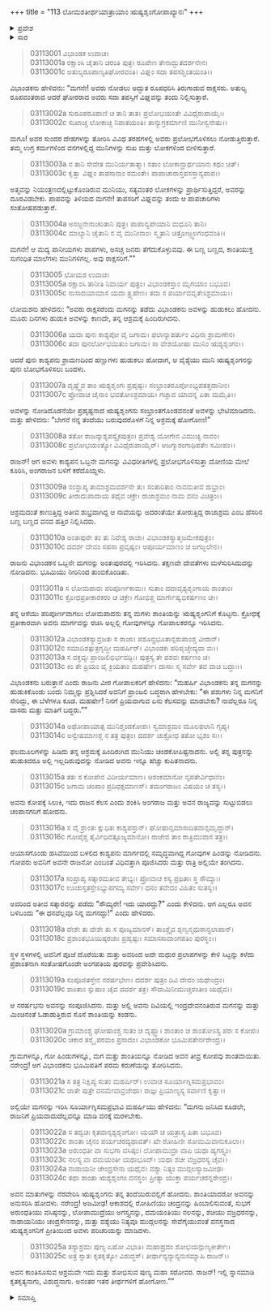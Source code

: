 +++
title = "113 ಲೋಮಶತೀರ್ಥಯಾತ್ರಾಯಾಂ ಋಷ್ಯಶೃಂಗೋಪಾಖ್ಯಾನಃ"
+++

<details><summary>ಪ್ರವೇಶ</summary>


।।   ಓಂ ಓಂ ನಮೋ ನಾರಾಯಣಾಯ।।   ಶ್ರೀ ವೇದವ್ಯಾಸಾಯ ನಮಃ ।।

ಶ್ರೀ ಕೃಷ್ಣದ್ವೈಪಾಯನ ವೇದವ್ಯಾಸ ವಿರಚಿತ  

**ಶ್ರೀ ಮಹಾಭಾರತ**

**ಆರಣ್ಯಕ ಪರ್ವ**

**ತೀರ್ಥಯಾತ್ರಾ ಪರ್ವ**

**ಅಧ್ಯಾಯ 113**

</details>


<details><summary>ಸಾರ</summary>

ಅವರು ರಾಕ್ಷಸರೆಂದು ಮಗನನ್ನು ತಡೆದರೂ, ಇನ್ನೊಮ್ಮೆ ವಿಭಾಂಡಕನಿಲ್ಲದಿರುವಾಗ ವೈಶ್ಯೆಯು ಬಂದು ಅವನನ್ನು ಲೋಮಪಾದನ ಬಳಿ ಕರೆದುಕೊಂಡು ಹೋದುದು; ಮಳೆಸುರಿದು ಭೂಮಿಯು ಸಮೃದ್ಧವಾದುದು; ರಾಜಕುಮಾರಿ ಶಾಂತಿ ಮತ್ತು ಋಷ್ಯಶೃಂಗರ ವಿವಾಹ (1-11). ವಿಭಾಂಡಕನು ನಡೆದುದೆಲ್ಲವನ್ನೂ ಸ್ವೀಕರಿಸಿ ಆಶೀರ್ವದಿಸಿದುದು (12-25).

</details>


> 03113001 ವಿಭಾಂಡಕ ಉವಾಚ।  
03113001a ರಕ್ಷಾಂಸಿ ಚೈತಾನಿ ಚರಂತಿ ಪುತ್ರ।
	ರೂಪೇಣ ತೇನಾದ್ಭುತದರ್ಶನೇನ।  
> 03113001c ಅತುಲ್ಯರೂಪಾಣ್ಯತಿಘೋರವಂತಿ।
	ವಿಘ್ನಂ ಸದಾ ತಪಸಶ್ಚಿಂತಯಂತಿ।।  

ವಿಭಾಂಡಕನು ಹೇಳಿದನು: “ಮಗನೇ! ಅವರು ನೋಡಲು ಅದ್ಭುತ ರೂಪಧರಿಸಿ ತಿರುಗಾಡುವ ರಾಕ್ಷಸರು. ಅತುಲ್ಯ ರೂಪವಂತರಾದ ಆದರೆ ಘೋರರಾದ ಅವರು ಸದಾ ತಪಸ್ಸಿಗೆ ವಿಘ್ನವನ್ನು ತಂದು ನಿಲ್ಲಿಸುತ್ತಾರೆ.

> 03113002a ಸುರೂಪರೂಪಾಣಿ ಚ ತಾನಿ ತಾತ।
	ಪ್ರಲೋಭಯಂತೇ ವಿವಿಧೈರುಪಾಯೈಃ।  
> 03113002c ಸುಖಾಚ್ಚ ಲೋಕಾಚ್ಚ ನಿಪಾತಯಂತಿ।
	ತಾನ್ಯುಗ್ರಕರ್ಮಾಣಿ ಮುನೀನ್ವನೇಷು।।  

ಮಗೂ! ಅವರ ಸುಂದರ ದೇಹಗಳನ್ನು ತೋರಿಸಿ ವಿವಿಧ ತರಹಗಳಲ್ಲಿ ಅವರು ಪ್ರಲೋಭಗೊಳಿಸಲು ನೋಡುತ್ತಿರುತ್ತಾರೆ. ತಮ್ಮ ಉಗ್ರ ಕರ್ಮಗಳಿಂದ ವನಗಳಲ್ಲಿದ್ದ ಮುನಿಗಳನ್ನು ಸುಖ ಮತ್ತು ಲೋಕಗಳಿಂದ ಬೀಳಿಸುತ್ತಾರೆ.

> 03113003a ನ ತಾನಿ ಸೇವೇತ ಮುನಿರ್ಯತಾತ್ಮಾ।
	ಸತಾಂ ಲೋಕಾನ್ಪ್ರಾರ್ಥಯಾನಃ ಕಥಂ ಚಿತ್।  
> 03113003c ಕೃತ್ವಾ ವಿಘ್ನಂ ತಾಪಸಾನಾಂ ರಮಂತೇ।
	ಪಾಪಾಚಾರಾಸ್ತಪಸಸ್ತಾನ್ಯಪಾಪ।।  

ಅತ್ಮವನ್ನು ನಿಯಂತ್ರಣದಲ್ಲಿಟ್ಟುಕೊಂಡಿರುವ ಮುನಿಯು, ಸತ್ಯವಂತರ ಲೋಕಗಳನ್ನು ಪ್ರಾರ್ಥಿಸುತ್ತಿದ್ದರೆ, ಅವರನ್ನು ದೂರವಿಡಬೇಕು. ಪಾಪವನ್ನು ತಿಳಿಯದ ಮಗನೇ! ತಾಪಸರಿಗೆ ವಿಘ್ನವನ್ನು ತಂದು ಆ ಪಾಪಚಾರಿಗಳು ಸಂತೋಷಪಡುತ್ತಾರೆ.

> 03113004a ಅಸಜ್ಜನೇನಾಚರಿತಾನಿ ಪುತ್ರ।
	ಪಾಪಾನ್ಯಪೇಯಾನಿ ಮಧೂನಿ ತಾನಿ।  
> 03113004c ಮಾಲ್ಯಾನಿ ಚೈತಾನಿ ನ ವೈ ಮುನೀನಾಂ।
	ಸ್ಮೃತಾನಿ ಚಿತ್ರೋಜ್ಜ್ವಲಗಂಧವಂತಿ।।  

ಮಗನೇ! ಆ ಮದ್ಯ ಪಾನೀಯಗಳು ಪಾಪಗಳು, ಅಸಚ್ಚ ಜನರು ತೆಗೆದುಕೊಳ್ಳುವವು. ಈ ಬಣ್ಣ ಬಣ್ಣದ, ಕಾಂತಿಯುಕ್ತ ಸುಗಂಧಿತ ಮಾಲೆಗಳು ಮುನಿಗಳಿಗಲ್ಲ. ಅವು ರಾಕ್ಷಸರಿಗೆ.””

> 03113005 ಲೋಮಶ ಉವಾಚ।  
03113005a ರಕ್ಷಾಂಸಿ ತಾನೀತಿ ನಿವಾರ್ಯ ಪುತ್ರಂ।
	ವಿಭಾಂಡಕಸ್ತಾಂ ಮೃಗಯಾಂ ಬಭೂವ।  
> 03113005c ನಾಸಾದಯಾಮಾಸ ಯದಾ ತ್ರ್ಯಹೇಣ।
	ತದಾ ಸ ಪರ್ಯಾವವೃತೇಽಶ್ರಮಾಯ।।  

ಲೋಮಶನು ಹೇಳಿದನು: “ಅವರು ರಾಕ್ಷಸರೆಂದು ಮಗನನ್ನು ತಡೆದು ವಿಭಾಂಡಕನು ಅವಳನ್ನು ಹುಡುಕಲು ಹೋದನು. ಮೂರು ದಿನಗಳು ಹುಡುಕಿ ಅವಳನ್ನು ಕಾಣದೇ, ತನ್ನ ಆಶ್ರಮಕ್ಕೆ ಹಿಂದಿರುಗಿದನು.

> 03113006a ಯದಾ ಪುನಃ ಕಾಶ್ಯಪೋ ವೈ ಜಗಾಮ।
	ಫಲಾನ್ಯಾಹರ್ತುಂ ವಿಧಿನಾ ಶ್ರಾಮಣೇನ।  
> 03113006c ತದಾ ಪುನರ್ಲೋಭಯಿತುಂ ಜಗಾಮ।
	ಸಾ ವೇಶಯೋಷಾ ಮುನಿಂ ಋಶ್ಯಶೃಂಗಂ।।  

ಆದರೆ ಪುನಃ ಕಾಶ್ಯಪನು ಶ್ರಾಮಣದಿಂದ ಹಣ್ಣುಗಳು ಹುಡುಕಲು ಹೋದಾಗ, ಆ ವೈಶ್ಯೆಯು ಮುನಿ ಋಷ್ಯಶೃಂಗನನ್ನು ಪುನಃ ಲೋಭಗೊಳಿಸಲು ಬಂದಳು.

> 03113007a ದೃಷ್ಟ್ವೈವ ತಾಂ ಋಶ್ಯಶೃಂಗಃ ಪ್ರಹೃಷ್ಟಃ।
	ಸಂಭ್ರಾಂತರೂಪೋಽಭ್ಯಪತತ್ತದಾನೀಂ।  
> 03113007c ಪ್ರೋವಾಚ ಚೈನಾಂ ಭವತೋಽಶ್ರಮಾಯ।
	ಗಚ್ಚಾವ ಯಾವನ್ನ ಪಿತಾ ಮಮೈತಿ।।  

ಅವಳನ್ನು ನೋಡಿದೊಡನೆಯೇ ಪ್ರಹೃಷ್ಟನಾದ ಋಷ್ಯಶೃಂಗನು ಸಂಭ್ರಾಂತಗೊಂಡವನಂತೆ ಅವಳನ್ನು ಭೇಟಿಮಾಡಿದನು. ಮತ್ತು ಹೇಳಿದನು: “ಬೇಗನೆ ನನ್ನ ತಂದೆಯು ಬರುವುದರೊಳಗೆ ನಿನ್ನ ಆಶ್ರಮಕ್ಕೆ ಹೋಗೋಣ!”

> 03113008a ತತೋ ರಾಜನ್ಕಾಶ್ಯಪಸ್ಯೈಕಪುತ್ರಂ।
	ಪ್ರವೇಶ್ಯ ಯೋಗೇನ ವಿಮುಚ್ಯ ನಾವಂ।  
> 03113008c ಪ್ರಲೋಭಯಂತ್ಯೋ ವಿವಿಧೈರುಪಾಯೈರ್।
	ಆಜಗ್ಮುರಂಗಾಧಿಪತೇಃ ಸಮೀಪಂ।।  

ರಾಜನ್! ಆಗ ಅವಳು ಕಾಶ್ಯಪನ ಒಬ್ಬನೇ ಮಗನನ್ನು ವಿವಿಧರೀತಿಗಳಲ್ಲಿ ಪ್ರಲೋಭಗೊಳಿಸುತ್ತಾ ದೋಣಿಯ ಮೇಲೆ ಕೂರಿಸಿ, ಅಂಗರಾಜನ ಬಳಿಗೆ ಕರೆದೊಯ್ದಳು.

> 03113009a ಸಂಸ್ಥಾಪ್ಯ ತಾಮಾಶ್ರಮದರ್ಶನೇ ತು।
	ಸಂತಾರಿತಾಂ ನಾವಮತೀವ ಶುಭ್ರಾಂ।   
> 03113009c ತೀರಾದುಪಾದಾಯ ತಥೈವ ಚಕ್ರೇ।
	ರಾಜಾಶ್ರಮಂ ನಾಮ ವನಂ ವಿಚಿತ್ರಂ।।  

ಆಶ್ರಮದಂತೆ ಕಾಣುತ್ತಿದ್ದ ಅತೀವ ಶುಭ್ರವಾಗಿದ್ದ ಆ ನಾವೆಯನ್ನು ಅದರಂತೆಯೇ ತೋರುತ್ತಿದ್ದ ರಾಜಾಶ್ರಮ ಎಂಬ ಹೆಸರಿನ ಬಣ್ಣ ಬಣ್ಣದ ವನದ ಹತ್ತಿರ ನಿಲ್ಲಿಸಿದರು.

> 03113010a ಅಂತಃಪುರೇ ತಂ ತು ನಿವೇಶ್ಯ ರಾಜಾ।
	ವಿಭಾಂಡಕಸ್ಯಾತ್ಮಜಮೇಕಪುತ್ರಂ।  
> 03113010c ದದರ್ಶ ದೇವಂ ಸಹಸಾ ಪ್ರವೃಷ್ಟಂ।
	ಆಪೂರ್ಯಮಾಣಂ ಚ ಜಗಜ್ಜಲೇನ।।  

ರಾಜನು ವಿಭಾಂಡಕನ ಒಬ್ಬನೇ ಮಗನನ್ನು ಅಂತಃಪುರದಲ್ಲಿ ಇರಿಸಿದನು. ತಕ್ಷಣವೇ ದೇವತೆಗಳು ಮಳೆಸುರಿಸಿದುದನ್ನು ನೋಡಿದನು. ಭೂಮಿಯು ನೀರಿನಿಂದ ತುಂಬಿಕೊಂಡಿತು.

> 03113011a ಸ ಲೋಮಪಾದಃ ಪರಿಪೂರ್ಣಕಾಮಃ।
	ಸುತಾಂ ದದಾವೃಶ್ಯಶೃಂಗಾಯ ಶಾಂತಾಂ।  
> 03113011c ಕ್ರೋಧಪ್ರತೀಕಾರಕರಂ ಚ ಚಕ್ರೇ।
	ಗೋಭಿಶ್ಚ ಮಾರ್ಗೇಷ್ವಭಿಕರ್ಷಣಂ ಚ।।  

ತನ್ನ ಆಸೆಯು ಪರಿಪೂರ್ಣವಾಗಲು ಲೋಮಪಾದನು ತನ್ನ ಮಗಳು ಶಾಂತಿಯನ್ನು ಋಷ್ಯಶೃಂಗನಿಗೆ ಕೊಟ್ಟನು. ಕ್ರೋಧಕ್ಕೆ ಪ್ರತೀಕಾರವಾಗಿ ಅವನು ಮಾರ್ಗವನ್ನು ರಚಿಸಿ ಅಲ್ಲಲ್ಲಿ ಗೋವುಗಳನ್ನೂ ಗೋಪಾಲಕರನ್ನೂ ಇರಿಸಿದನು.

> 03113012a ವಿಭಾಂಡಕಸ್ಯಾವ್ರಜತಃ ಸ ರಾಜಾ।
	ಪಶೂನ್ಪ್ರಭೂತಾನ್ಪಶುಪಾಂಶ್ಚ ವೀರಾನ್।  
> 03113012c ಸಮಾದಿಶತ್ಪುತ್ರಗೃದ್ಧೀ ಮಹರ್ಷಿರ್।
	ವಿಭಾಂಡಕಃ ಪರಿಪೃಚ್ಚೇದ್ಯದಾ ವಃ।।  
> 03113013a ಸ ವಕ್ತವ್ಯಃ ಪ್ರಾಂಜಲಿಭಿರ್ಭವದ್ಭಿಃ।
	ಪುತ್ರಸ್ಯ ತೇ ಪಶವಃ ಕರ್ಷಣಂ ಚ।  
> 03113013c ಕಿಂ ತೇ ಪ್ರಿಯಂ ವೈ ಕ್ರಿಯತಾಂ ಮಹರ್ಷೇ।
	ದಾಸಾಃ ಸ್ಮ ಸರ್ವೇ ತವ ವಾಚಿ ಬದ್ಧಾಃ।।  

ವಿಭಾಂಡಕನು ಬರುತ್ತಾನೆ ಎಂದು ರಾಜನು ವೀರ ಗೋಪಾಲಕರಿಗೆ ಹೇಳಿದನು: “ಮಹರ್ಷಿ ವಿಭಾಂಡಕನು ತನ್ನ ಮಗನನ್ನು ಹುಡುಕಿಕೊಂಡು ಬಂದು ನಿಮ್ಮನ್ನು ಪ್ರಶ್ನಿಸಿದರೆ ಅವನಿಗೆ ಪ್ರಾಂಜಲಿ ಬದ್ಧರಾಗಿ ಹೇಳಬೇಕು: “ಈ ಪಶುಗಳು ನಿನ್ನ ಮಗನಿಗೆ ಸೇರಿದ್ದು, ಈ ಬೆಳೆಗಳೂ ಕೂಡ. ಮಹರ್ಷೇ! ನಿನಗೆ ಪ್ರಿಯವಾಗುವ ಏನು ಕೆಲಸವನ್ನು ಮಾಡಬೇಕು? ನಾವೆಲ್ಲರೂ ನಿನ್ನ ದಾಸರು ಮತ್ತು ಮಾತಿಗೆ ಬದ್ಧರು.””

> 03113014a ಅಥೋಪಾಯಾತ್ಸ ಮುನಿಶ್ಚಂಡಕೋಪಃ।
	ಸ್ವಮಾಶ್ರಮಂ ಮೂಲಫಲಾನಿ ಗೃಹ್ಯ।  
> 03113014c ಅನ್ವೇಷಮಾಣಶ್ಚ ನ ತತ್ರ ಪುತ್ರಂ।
	ದದರ್ಶ ಚುಕ್ರೋಧ ತತೋ ಭೃಶಂ ಸಃ।।  

ಫಲಮೂಲಗಳನ್ನು ಹಿಡಿದು ತನ್ನ ಆಶ್ರಮಕ್ಕೆ ಹಿಂದಿರುಗಿದ ಮುನಿಯು ಚಂಡಕೋಪಿಷ್ಟನಾದನು. ಅಲ್ಲಿ ತನ್ನ ಪುತ್ರನನ್ನು ಹುಡುಕಿದರೂ ಅಲ್ಲಿ ಇಲ್ಲದಿರುವುದನ್ನು ನೋಡಿದ ಅವನು ಇನ್ನೂ ಹೆಚ್ಚು ಕುಪಿತನಾದನು.

> 03113015a ತತಃ ಸ ಕೋಪೇನ ವಿದೀರ್ಯಮಾಣ।
	ಆಶಂಕಮಾನೋ ನೃಪತೇರ್ವಿಧಾನಂ।  
> 03113015c ಜಗಾಮ ಚಂಪಾಂ ಪ್ರದಿಧಕ್ಷಮಾಣಸ್।
	ತಮಂಗರಾಜಂ ವಿಷಯಂ ಚ ತಸ್ಯ।।  

ಅವನು ಕೋಪಕ್ಕೆ ಸಿಲುಕಿ, ಇದು ರಾಜನ ಕೆಲಸ ಎಂದು ಶಂಕಿಸಿ ಅಂಗರಾಜ ಮತ್ತು ಅವನ ರಾಜ್ಯವನ್ನು ಸುಟ್ಟುಬಿಡಲು ಚಂಪಾನಗರಿಗೆ ಹೋದನು.

> 03113016a ಸ ವೈ ಶ್ರಾಂತಃ ಕ್ಷುಧಿತಃ ಕಾಶ್ಯಪಸ್ತಾನ್।
	ಘೋಷಾನ್ಸಮಾಸಾದಿತವಾನ್ಸಮೃದ್ಧಾನ್।  
> 03113016c ಗೋಪೈಶ್ಚ ತೈರ್ವಿಧಿವತ್ಪೂಜ್ಯಮಾನೋ।
	ರಾಜೇವ ತಾಂ ರಾತ್ರಿಮುವಾಸ ತತ್ರ।।  

ಆಯಾಸಗೊಂಡು ಹಸಿವೆಯಿಂದ ಬಳಲಿದ ಕಾಶ್ಯಪನು ಮಾರ್ಗದಲ್ಲಿ ಸಮೃದ್ಧವಾಗಿದ್ದ ಗೋವುಗಳ ಹಿಂಡನ್ನು ನೋಡಿದನು. ಗೋಪರು ಅವನಿಗೆ ಅವನೇ ರಾಜನೋ ಎಂಬಂತೆ ವಿಧಿವತ್ತಾಗಿ ಪೂಜಿಸಿದರು ಮತ್ತು ರಾತ್ರಿ ಅಲ್ಲಿಯೇ ತಂಗಿದನು.

> 03113017a ಸಂಪ್ರಾಪ್ಯ ಸತ್ಕಾರಮತೀವ ತೇಭ್ಯಃ।
	ಪ್ರೋವಾಚ ಕಸ್ಯ ಪ್ರಥಿತಾಃ ಸ್ಥ ಸೌಮ್ಯಾಃ।  
> 03113017c ಊಚುಸ್ತತಸ್ತೇಽಭ್ಯುಪಗಮ್ಯ ಸರ್ವೇ।
	ಧನಂ ತವೇದಂ ವಿಹಿತಂ ಸುತಸ್ಯ।।  

ಅವರಿಂದ ಅತೀವ ಸತ್ಕಾರವನ್ನು ಪಡೆದು “ಸೌಮ್ಯರೇ! ಇದು ಯಾರದ್ದು?” ಎಂದು ಕೇಳಿದನು. ಆಗ ಎಲ್ಲರೂ ಅವನ ಬಳಿಬಂದು “ಈ ಧನವೆಲ್ಲವೂ ನಿನ್ನ ಮಗನದ್ದು!” ಎಂದು ಹೇಳಿದರು.

> 03113018a ದೇಶೇ ತು ದೇಶೇ ತು ಸ ಪೂಜ್ಯಮಾನಸ್।
	ತಾಂಶ್ಚೈವ ಶೃಣ್ವನ್ಮಧುರಾನ್ಪ್ರಲಾಪಾನ್।  
> 03113018c ಪ್ರಶಾಂತಭೂಯಿಷ್ಠರಜಾಃ ಪ್ರಹೃಷ್ಟಃ।
	ಸಮಾಸಸಾದಾಂಗಪತಿಂ ಪುರಸ್ಥಂ।।  

ಸ್ಥಳ ಸ್ಥಳಗಳಲ್ಲಿ ಅವನಿಗೆ ಪೂಜೆ ದೊರೆಯಿತು ಮತ್ತು ಅವರಿಂದ ಅದೇ ಮಧುರ ಪ್ರಲಾಪಗಳನ್ನು ಕೇಳಿ ಸಿಟ್ಟನ್ನು ಕಳೆದು ಪ್ರಶಾಂತನಾಗಿ ಸಂತೋಷಗೊಂಡೇ ಅಂಗಪತಿಯ ಪುರವನ್ನು ಪ್ರವೇಶಿಸಿದನು.

> 03113019a ಸಂಪೂಜಿತಸ್ತೇನ ನರರ್ಷಭೇಣ।
	ದದರ್ಶ ಪುತ್ರಂ ದಿವಿ ದೇವಂ ಯಥೇಂದ್ರಂ।  
> 03113019c ಶಾಂತಾಂ ಸ್ನುಷಾಂ ಚೈವ ದದರ್ಶ ತತ್ರ।
	ಸೌದಾಮಿನೀಮುಚ್ಚರಂತೀಂ ಯಥೈವ।।  

ಆ ನರರ್ಷಭನು ಅವನನ್ನು ಸಂಪೂಜಿಸಿದನು. ಮತ್ತು ಅಲ್ಲಿ ಅವನು ದಿವಿಯಲ್ಲಿ ಇಂದ್ರದೇವನಂತಿರುವ ಮಗನನ್ನು ಮತ್ತು ಮಿಂಚಿನಂತೆ ಓಡಾಡುತ್ತಿರುವ ಸೊಸೆ ಶಾಂತಿಯನ್ನು ಕಂಡನು.

> 03113020a ಗ್ರಾಮಾಂಶ್ಚ ಘೋಷಾಂಶ್ಚ ಸುತಂ ಚ ದೃಷ್ಟ್ವಾ।
	ಶಾಂತಾಂ ಚ ಶಾಂತೋಽಸ್ಯ ಪರಃ ಸ ಕೋಪಃ।  
> 03113020c ಚಕಾರ ತಸ್ಮೈ ಪರಮಂ ಪ್ರಸಾದಂ।
	ವಿಭಾಂಡಕೋ ಭೂಮಿಪತೇರ್ನರೇಂದ್ರ।।   

ಗ್ರಾಮಗಳನ್ನೂ, ಗೋ ಹಿಂಡುಗಳನ್ನೂ, ಮಗ ಮತ್ತು ಶಾಂತಿಯನ್ನೂ ನೋಡಿದ ಅವನ ತೀವ್ರ ಕೋಪವು ಶಾಂತವಾಯಿತು. ನರೇಂದ್ರ! ಆಗ ವಿಭಾಂಡಕನು ಭೂಮಿಪತಿಗೆ ಪರಮ ಕರುಣೆಯನ್ನು ತೋರಿಸಿದನು.

> 03113021a ಸ ತತ್ರ ನಿಕ್ಷಿಪ್ಯ ಸುತಂ ಮಹರ್ಷಿರ್।
	ಉವಾಚ ಸೂರ್ಯಾಗ್ನಿಸಮಪ್ರಭಾವಂ।  
> 03113021c ಜಾತೇ ಪುತ್ರೇ ವನಮೇವಾವ್ರಜೇಥಾ।
	ರಾಜ್ಞಃ ಪ್ರಿಯಾಣ್ಯಸ್ಯ ಸರ್ವಾಣಿ ಕೃತ್ವಾ।।  

ಅಲ್ಲಿಯೇ ಮಗನನ್ನು ಇರಿಸಿ ಸೂರ್ಯಾಗ್ನಿಸಮಪ್ರಭಾವಿ ಮಹರ್ಷಿಯು ಹೇಳಿದನು: “ಮಗನು ಜನಿಸಿದ ಕೂಡಲೇ, ರಾಜನಿಗೆ ಪ್ರಿಯವಾದುದೆಲ್ಲವನ್ನೂ ಮಾಡಿ ವನಕ್ಕೆ ಮರಳಬೇಕು.

> 03113022a ಸ ತದ್ವಚಃ ಕೃತವಾನೃಶ್ಯಶೃಂಗೋ।
	ಯಯೌ ಚ ಯತ್ರಾಸ್ಯ ಪಿತಾ ಬಭೂವ।  
> 03113022c ಶಾಂತಾ ಚೈನಂ ಪರ್ಯಚರದ್ಯಥಾವತ್।
	ಖೇ ರೋಹಿಣೀ ಸೋಮಮಿವಾನುಕೂಲಾ।।  
> 03113023a ಅರುಂಧತೀ ವಾ ಸುಭಗಾ ವಸಿಷ್ಠಂ।
	ಲೋಪಾಮುದ್ರಾ ವಾಪಿ ಯಥಾ ಹ್ಯಗಸ್ತ್ಯಂ।  
> 03113023c ನಲಸ್ಯ ವಾ ದಮಯಂತೀ ಯಥಾಭೂದ್।
	ಯಥಾ ಶಚೀ ವಜ್ರಧರಸ್ಯ ಚೈವ।।  
> 03113024a ನಾಡಾಯನೀ ಚೇಂದ್ರಸೇನಾ ಯಥೈವ।
	ವಶ್ಯಾ ನಿತ್ಯಂ ಮುದ್ಗಲಸ್ಯಾಜಮೀಢ।   
> 03113024c ತಥಾ ಶಾಂತಾ ಋಶ್ಯಶೃಂಗಂ ವನಸ್ಥಂ।
	ಪ್ರೀತ್ಯಾ ಯುಕ್ತಾ ಪರ್ಯಚರನ್ನರೇಂದ್ರ।।  

ಅವನ ಮಾತುಗಳನ್ನು ನೆರವೇರಿಸಿ ಋಷ್ಯಶೃಂಗನು ತನ್ನ ತಂದೆಯಿರುವಲ್ಲಿಗೆ ಹೋದನು. ಶಾಂತಿಯಾದರೋ ಅವನನ್ನು ಅನುಸರಿಸಿ ಹೋದಳು. ನರೇಂದ್ರ! ಅಜಮೀಢ! ಆಕಾಶದಲ್ಲಿ ರೋಹಿಣಿಯು ಚಂದ್ರನನ್ನು ಹಿಂಬಾಲಿಸುವಂತೆ, ಸುಭಗೆ ಅರುಂಧತಿಯು ವಸಿಷ್ಠನನ್ನು, ಲೋಪಾಮುದ್ರೆಯು ಅಗಸ್ತ್ಯನನ್ನು, ದಮಯಂತಿಯು ನಲನನ್ನು, ಶಚಿಯು ವಜ್ರಧರನನ್ನು, ನಾಡಾಯನಿಯು ಚಂದ್ರಸೇನನನ್ನು, ಮತ್ತು ವಶ್ಯೆಯು ನಿತ್ಯವೂ ಮುದ್ಗಲನನ್ನು ಸೇವೆಗೈಯುವಂತೆ ವನಸ್ಥನಾದ ಋಷ್ಯಶೃಂಗನಿಗೆ ಪ್ರೀತಿಯಿಂದ ಅವಳು ಪರಿಚರಿಯನ್ನು ಮಾಡಿದಳು.

> 03113025a ತಸ್ಯಾಶ್ರಮಃ ಪುಣ್ಯ ಏಷೋ ವಿಭಾತಿ।
	ಮಹಾಹ್ರದಂ ಶೋಭಯನ್ಪುಣ್ಯಕೀರ್ತೇಃ।  
> 03113025c ಅತ್ರ ಸ್ನಾತಃ ಕೃತಕೃತ್ಯೋ ವಿಶುದ್ಧಸ್।
	ತೀರ್ಥಾನ್ಯನ್ಯಾನ್ಯನುಸಮ್ಯಾಹಿ ರಾಜನ್।।  

ಅವನ ಕಾಂತಿಸೂಸುವ ಆಶ್ರಮವೇ ಇದು ಮತ್ತು ಶೋಭಿಸುವ ಪುಣ್ಯ ಮಹಾ ಸರೋವರ. ರಾಜನ್! ಇಲ್ಲಿ ಸ್ನಾನಮಾಡಿ ಕೃತಕೃತ್ಯನಾಗು, ವಿಶುದ್ಧನಾಗು. ಅನಂತರ ಇತರ ತೀರ್ಥಗಳಿಗೆ ಹೋಗೋಣ.””

<details><summary>ಸಮಾಪ್ತಿ</summary>

ಇತಿ ಶ್ರೀ ಮಹಾಭಾರತೇ ಆರಣ್ಯಕಪರ್ವಣಿ ತೀರ್ಥಯಾತ್ರಾಪರ್ವಣಿ ಲೋಮಶತೀರ್ಥಯಾತ್ರಾಯಾಂ ಋಷ್ಯಶೃಂಗೋಪಾಖ್ಯಾನೇ ತ್ರಯೋದಶಾಧಿಕಶತತಮೋಽಧ್ಯಾಯಃ।  
ಇದು ಮಹಾಭಾರತದ ಆರಣ್ಯಕಪರ್ವದಲ್ಲಿ ತೀರ್ಥಯಾತ್ರಾಪರ್ವದಲ್ಲಿ ಲೋಮಶತೀರ್ಥಯಾತ್ರೆಯಲ್ಲಿ ಋಷ್ಯಶೃಂಗೋಪಾಖ್ಯಾನದಲ್ಲಿ ನೂರಾಹದಿಮೂರನೆಯ ಅಧ್ಯಾಯವು.



</details>
